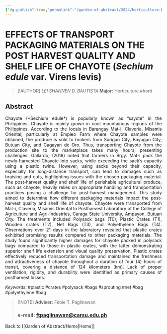```yaml
---
{"dg-publish":true,"permalink":"/garden-of-abstract/2024/horticulture-bautista/","created":"2024-05-23T16:02:45.470+08:00"}
---
```


# EFFECTS OF TRANSPORT PACKAGING MATERIALS ON THE POST HARVEST QUALITY AND SHELF LIFE OF CHAYOTE (***Sechium edule*** var. Virens levis)
> [!AUTHOR] *LEI SHANNEN D. BAUTISTA*
> **Major:** Horticulture #horti 
## Abstract
<p align="justify">Chayote (*Sechium edule*) is popularly known as “sayote” in the Philippines. Chayote is mainly grown in cool mountainous regions of the Philippines. According to the locals in Barangay Mat-i, Claveria, Misamis Oriental, particularly at Empleo Farm where Chayote samples were obtained, the produce is sold to brokers from Surigao City, Bayugan City, Butuan City, and Cagayan de Oro. Thus, transporting Chayote from the production site to the marketplace takes many hours, presenting challenges. Gallardo, (2019) noted that farmers in Brgy. Mat-i pack the newly-harvested Chayote into sacks, while exceeding the sack’s capacity using a plastic twine. However, using sacks beyond their capacity, especially for long-distance transport, can lead to damages such as bruising and cuts, highlighting issues with the chosen packaging material. The post-harvest quality and shelf life of perishable agricultural produce, such as chayote, heavily relies on appropriate handling and transportation practices posing a challenge for post-harvest management. This study aimed to determine how different packaging materials impact the post-harvest quality and shelf life of chayote. Chayote were transported from Mat-i, Claveria, Misamis Oriental to Postharvest Laboratory of the College of Agriculture and Agri-Industries, Caraga State University, Ampayon, Butuan City. The treatments included Polysack bags (T0), Plastic Crates (T1), Wooden crates (T2), Net Bags (T3), and Polyethylene Bags (T4). Observations over 21 days in the laboratory revealed that plastic crates exhibited promising results compared to other packaging materials. The study found significantly higher damages for chayote packed in polysack bags compared to those in plastic crates, with the latter demonstrating superior shelf life extension and visual quality preservation. Plastic crates effectively reduced transportation damage and maintained the freshness and attractiveness of chayote throughout a duration of four (4) hours of transit, covering a distance of 124 kilometers (km). Lack of proper ventilation, rigidity, and durability were identified as primary causes of postharvest losses.</p>

*Keywords*: #plastic #crates #polysack #bags #sprouting #net #bag #polyethylene #bag

> [!NOTE] **Adviser:** Febie T. Paglinawan
> ### e-mail: ftpaglinawan@carsu.edu.ph

Back to [[Garden of Abstract/Home\|Home]]